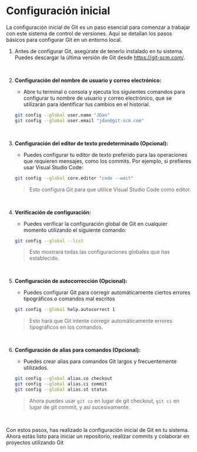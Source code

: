 # Configuración inicial
La configuración inicial de Git es un paso esencial para comenzar a trabajar con este sistema de control de versiones. Aquí se detallan los pasos básicos para configurar Git en un entorno local.

1. Antes de configurar Git, asegúrate de tenerlo instalado en tu sistema. Puedes descargar la última versión de Git desde https://git-scm.com/.

<br>

2. **Configuración del nombre de usuario y correo electrónico:**
    - Abre tu terminal o consola y ejecuta los siguientes comandos para configurar tu nombre de usuario y correo electrónico, que se utilizarán para identificar tus cambios en el historial.

    ```bash
    git config --global user.name "JDan"
    git config --global user.email "jdan@git-scm.com"
    ```

<br>

3. **Configuración del editor de texto predeterminado (Opcional):**
    - Puedes configurar tu editor de texto preferido para las operaciones que requieren mensajes, como los commits. Por ejemplo, si prefieres usar Visual Studio Code:

    ```bash
    git config --global core.editor "code --wait"
    ```
    > Esto configura Git para que utilice Visual Studio Code como editor.

<br>

4. **Verificación de configuración:**
    - Puedes verificar la configuración global de Git en cualquier momento utilizando el siguiente comando:

    ```bash
    git config --global --list
    ```
    > Esto mostrará todas las configuraciones globales que has establecido.

<br>

5. **Configuración de autocorrección (Opcional):**
    - Puedes configurar Git para corregir automáticamente ciertos errores tipográficos o comandos mal escritos

    ```bash
    git config --global help.autocorrect 1
    ```
    > Esto hará que Git intente corregir automáticamente errores tipográficos en los comandos.

<br>

6. **Configuración de alias para comandos (Opcional):**
    - Puedes crear alias para comandos Git largos y frecuentemente utilizados.

    ```bash
    git config --global alias.co checkout
    git config --global alias.ci commit
    git config --global alias.st status
    ```
    > Ahora puedes usar `git co` en lugar de git checkout, `git ci` en lugar de git commit, y así sucesivamente.

<br>

Con estos pasos, has realizado la configuración inicial de Git en tu sistema. Ahora estás listo para iniciar un repositorio, realizar commits y colaborar en proyectos utilizando Git
